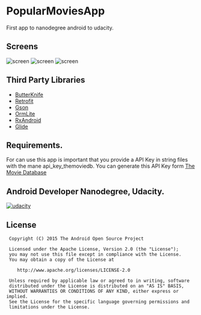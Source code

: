 # PopularMoviesApp
First app to nanodegree android to udacity. 


## Screens

![screen](../master/images/movies_home.png)
![screen](../master/images/movies_details.png)
![screen](../master/images/movies_tablet.png)

## Third Party Libraries

* [ButterKnife](https://github.com/JakeWharton/butterknife)
* [Retrofit](https://github.com/square/retrofit)
* [Gson](https://github.com/square/retrofit/tree/master/retrofit-converters/gson)
* [OrmLite](http://ormlite.com/sqlite_java_android_orm.shtml)
* [RxAndroid](https://github.com/ReactiveX/RxAndroid)
* [Glide](https://github.com/bumptech/glide)

## Requirements.

For can use this app is important that you provide a API Key in string files with the mane api_key_themoviedb. 
You can generate this API Key form [The Movie Database](https://www.themoviedb.org/documentation/api)

## Android Developer Nanodegree, Udacity.
[![udacity][1]][2]

[1]: ../master/images/nano_logo.png
[2]: https://www.udacity.com/course/android-developer-nanodegree--nd801

## License

     Copyright (C) 2015 The Android Open Source Project
     
     Licensed under the Apache License, Version 2.0 (the "License");
     you may not use this file except in compliance with the License.
     You may obtain a copy of the License at
     
        http://www.apache.org/licenses/LICENSE-2.0
     
     Unless required by applicable law or agreed to in writing, software
     distributed under the License is distributed on an "AS IS" BASIS,
     WITHOUT WARRANTIES OR CONDITIONS OF ANY KIND, either express or implied.
     See the License for the specific language governing permissions and
     limitations under the License.